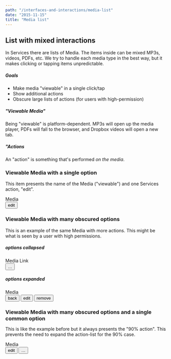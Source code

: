 ```yaml
---
path: "/interfaces-and-interactions/media-list"
date: "2015-11-15"
title: "Media list"
---
```


## List with mixed interactions

In Services there are lists of Media. The items inside can be mixed MP3s, videos, PDFs, etc. We try to handle each media type in the best way, but it makes clicking or tapping items unpredictable.

##### Goals

* Make media "viewable" in a single click/tap
* Show additional actions
* Obscure large lists of actions (for users with high-permission)

##### "Viewable Media"

Being "viewable" is platform-dependent. MP3s will open up the media player, PDFs will fall to the browser, and Dropbox videos will open a new tab.

##### "Actions

An "action" is something that's performed _on the media_.

### Viewable Media with a single option

This item presents the name of the Media ("viewable") and one Services action, "edit".

<div class="demo media">
  <div class="media__main">Media</div>
  <div class="media__sub">
    <button class="sm-btn action-btn btn">edit</button>
  </div>
</div>

### Viewable Media with many obscured options

This is an example of the same Media with more actions. This might be what is seen by a user with high permissions.

##### options collapsed

<div class="demo media">
  <div class="media__main">Media Link</div>
  <div class="media__sub">
    <button class="sm-btn action-btn btn">&hellip;</button>
  </div>
</div>

##### options expanded

<div class="demo media">
  <div class="media__main">Media</div>
  <div class="media__sub">
    <button class="sm-btn action-btn btn">back</button>
    <button class="sm-btn action-btn btn">edit</button>
    <button class="sm-btn quiet-destroy-btn btn">remove</button>
  </div>
</div>

<h3 style="line-height: 1.2; margin-bottom: 0.5em; margin-top: 1.5em;">Viewable Media with many obscured options and a single common option</h3>

This is like the example before but it always presents the "90% action". This prevents the need to expand the action-list for the 90% case.

<div class="demo media">
  <div class="media__main">Media</div>
  <div class="media__sub">
    <button class="sm-btn action-btn btn">edit</button>
    <button class="sm-btn action-btn btn">&hellip;</button>
  </div>
</div>
